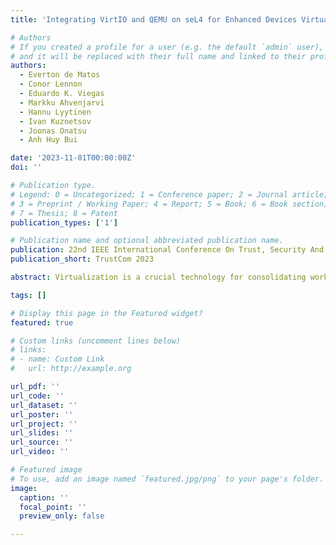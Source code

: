```yaml
---
title: 'Integrating VirtIO and QEMU on seL4 for Enhanced Devices Virtualization Support'

# Authors
# If you created a profile for a user (e.g. the default `admin` user), write the username (folder name) here
# and it will be replaced with their full name and linked to their profile.
authors:
  - Everton de Matos
  - Conor Lennon
  - Eduardo K. Viegas
  - Markku Ahvenjarvi
  - Hannu Lyytinen
  - Ivan Kuznetsov
  - Joonas Onatsu
  - Anh Huy Bui

date: '2023-11-01T00:00:00Z'
doi: ''

# Publication type.
# Legend: 0 = Uncategorized; 1 = Conference paper; 2 = Journal article;
# 3 = Preprint / Working Paper; 4 = Report; 5 = Book; 6 = Book section;
# 7 = Thesis; 8 = Patent
publication_types: ['1']

# Publication name and optional abbreviated publication name.
publication: 22nd IEEE International Conference On Trust, Security And Privacy In Computing And Communications
publication_short: TrustCom 2023

abstract: Virtualization is a crucial technology for consolidating workloads and improving resource utilization in modern computing systems. seL4 is a small TCB (Trusted Computing Base) microkernel that can be used as a hypervisor to provide virtualization features. However, providing standard device interfaces to it remains a significant challenge in achieving secure and high-performance virtualization solutions for critical systems. To address this challenge, this paper proposes an approach that leverages the VirtIO standard through QEMU to provide a secure and efficient device virtualization solution for seL4. The feature takes advantage of seL4’s isolation guarantees and enables sharing of complex devices for multiple virtual machines, combined with the efficient communication interface provided by the VirtIO standard. We implemented and evaluated the approach using a set of benchmarks. The proposed approach leverages the VirtIO standard through QEMU on top of the seL4, aiming to offer a virtualization solution that accelerates development speed and enhances architectural flexibility by eliminating the need for native drivers.

tags: []

# Display this page in the Featured widget?
featured: true

# Custom links (uncomment lines below)
# links:
# - name: Custom Link
#   url: http://example.org

url_pdf: ''
url_code: ''
url_dataset: ''
url_poster: ''
url_project: ''
url_slides: ''
url_source: ''
url_video: ''

# Featured image
# To use, add an image named `featured.jpg/png` to your page's folder.
image:
  caption: ''
  focal_point: ''
  preview_only: false

---
```


